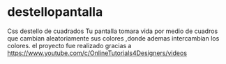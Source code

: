 # destellopantalla
Css destello de cuadrados 
Tu pantalla tomara vida por medio de cuadros que cambian aleatoriamente sus colores ,donde ademas intercambian los colores. el proyecto fue realizado gracias a https://www.youtube.com/c/OnlineTutorials4Designers/videos
